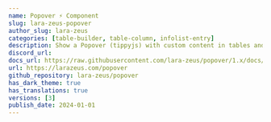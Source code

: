 ```yaml
---
name: Popover ⚡️ Component
slug: lara-zeus-popover
author_slug: lara-zeus
categories: [table-builder, table-column, infolist-entry]
description: Show a Popover (tippyjs) with custom content in tables and infolist.
discord_url: 
docs_url: https://raw.githubusercontent.com/lara-zeus/popover/1.x/docs/filament.md
url: https://larazeus.com/popover
github_repository: lara-zeus/popover
has_dark_theme: true
has_translations: true
versions: [3]
publish_date: 2024-01-01
---
```

